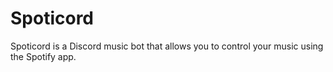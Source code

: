 # Spoticord

Spoticord is a Discord music bot that allows you to control your music using the Spotify app.